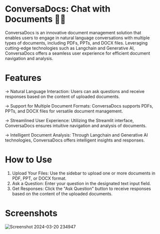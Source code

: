 # ConversaDocs: Chat with Documents 📝💬
ConversaDocs is an innovative document management solution that enables users to engage in natural language conversations with multiple types of documents, including PDFs, PPTs, and DOCX files. Leveraging cutting-edge technologies such as Langchain and Generative AI, ConversaDocs offers a seamless user experience for efficient document navigation and analysis.

# Features
-> Natural Language Interaction: Users can ask questions and receive responses based on the content of uploaded documents.

-> Support for Multiple Document Formats: ConversaDocs supports PDFs, PPTs, and DOCX files for versatile document management.

-> Streamlined User Experience: Utilizing the Streamlit interface, ConversaDocs ensures intuitive navigation and analysis of documents.

-> Intelligent Document Analysis: Through Langchain and Generative AI technologies, ConversaDocs offers intelligent insights and responses.

# How to Use
1) Upload Your Files: Use the sidebar to upload one or more documents in PDF, PPT, or DOCX format.
2) Ask a Question: Enter your question in the designated text input field.
3) Get Responses: Click the "Ask Question" button to receive responses based on the content of the uploaded documents.

# Screenshots
![Screenshot 2024-03-20 234947](https://github.com/KChandana29/CONVERSADOCS-PROJECT/assets/109425291/df3e66f1-ac62-4560-b6c8-6221df853d6c)





